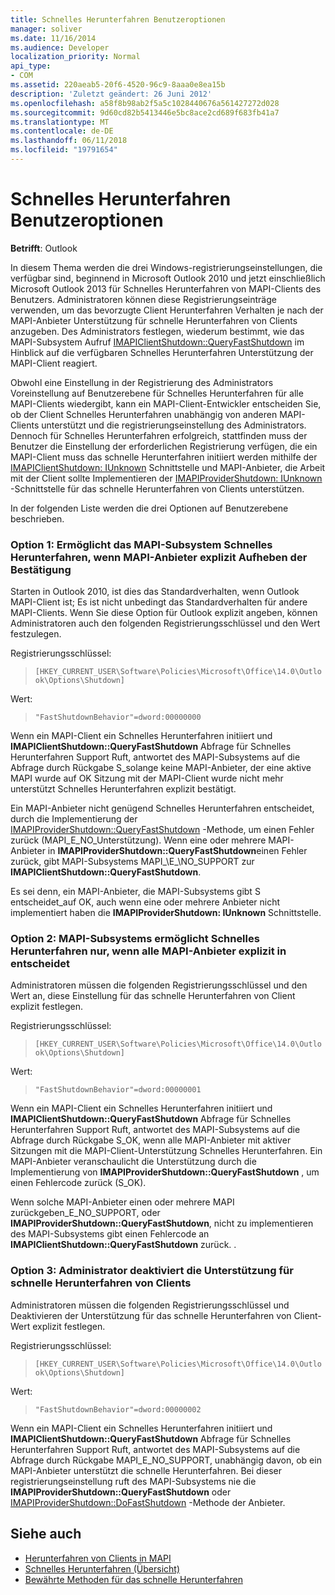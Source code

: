 ```yaml
---
title: Schnelles Herunterfahren Benutzeroptionen
manager: soliver
ms.date: 11/16/2014
ms.audience: Developer
localization_priority: Normal
api_type:
- COM
ms.assetid: 220aeab5-20f6-4520-96c9-8aaa0e8ea15b
description: 'Zuletzt geändert: 26 Juni 2012'
ms.openlocfilehash: a58f8b98ab2f5a5c1028440676a561427272d028
ms.sourcegitcommit: 9d60cd82b5413446e5bc8ace2cd689f683fb41a7
ms.translationtype: MT
ms.contentlocale: de-DE
ms.lasthandoff: 06/11/2018
ms.locfileid: "19791654"
---
```

# <a name="fast-shutdown-user-options"></a>Schnelles Herunterfahren Benutzeroptionen

**Betrifft**: Outlook 
  
In diesem Thema werden die drei Windows-registrierungseinstellungen, die verfügbar sind, beginnend in Microsoft Outlook 2010 und jetzt einschließlich Microsoft Outlook 2013 für Schnelles Herunterfahren von MAPI-Clients des Benutzers. Administratoren können diese Registrierungseinträge verwenden, um das bevorzugte Client Herunterfahren Verhalten je nach der MAPI-Anbieter Unterstützung für schnelle Herunterfahren von Clients anzugeben. Des Administrators festlegen, wiederum bestimmt, wie das MAPI-Subsystem Aufruf [IMAPIClientShutdown::QueryFastShutdown](imapiclientshutdown-queryfastshutdown.md) im Hinblick auf die verfügbaren Schnelles Herunterfahren Unterstützung der MAPI-Client reagiert. 
  
Obwohl eine Einstellung in der Registrierung des Administrators Voreinstellung auf Benutzerebene für Schnelles Herunterfahren für alle MAPI-Clients wiedergibt, kann ein MAPI-Client-Entwickler entscheiden Sie, ob der Client Schnelles Herunterfahren unabhängig von anderen MAPI-Clients unterstützt und die registrierungseinstellung des Administrators. Dennoch für Schnelles Herunterfahren erfolgreich, stattfinden muss der Benutzer die Einstellung der erforderlichen Registrierung verfügen, die ein MAPI-Client muss das schnelle Herunterfahren initiiert werden mithilfe der [IMAPIClientShutdown: IUnknown](imapiclientshutdowniunknown.md) Schnittstelle und MAPI-Anbieter, die Arbeit mit der Client sollte Implementieren der [IMAPIProviderShutdown: IUnknown](imapiprovidershutdowniunknown.md) -Schnittstelle für das schnelle Herunterfahren von Clients unterstützen. 
  
In der folgenden Liste werden die drei Optionen auf Benutzerebene beschrieben.
  
### <a name="option-1-the-mapi-subsystem-enables-fast-shutdown-unless-mapi-providers-explicitly-opt-out"></a>Option 1: Ermöglicht das MAPI-Subsystem Schnelles Herunterfahren, wenn MAPI-Anbieter explizit Aufheben der Bestätigung 
    
Starten in Outlook 2010, ist dies das Standardverhalten, wenn Outlook MAPI-Client ist; Es ist nicht unbedingt das Standardverhalten für andere MAPI-Clients. Wenn Sie diese Option für Outlook explizit angeben, können Administratoren auch den folgenden Registrierungsschlüssel und den Wert festzulegen.
    
Registrierungsschlüssel:
  
>  `[HKEY_CURRENT_USER\Software\Policies\Microsoft\Office\14.0\Outlook\Options\Shutdown]`
    
Wert:
  
>  `"FastShutdownBehavior"=dword:00000000`
    
Wenn ein MAPI-Client ein Schnelles Herunterfahren initiiert und **IMAPIClientShutdown::QueryFastShutdown** Abfrage für Schnelles Herunterfahren Support Ruft, antwortet des MAPI-Subsystems auf die Abfrage durch Rückgabe S\_solange keine MAPI-Anbieter, der eine aktive MAPI wurde auf OK Sitzung mit der MAPI-Client wurde nicht mehr unterstützt Schnelles Herunterfahren explizit bestätigt. 

Ein MAPI-Anbieter nicht genügend Schnelles Herunterfahren entscheidet, durch die Implementierung der [IMAPIProviderShutdown::QueryFastShutdown](imapiprovidershutdown-queryfastshutdown.md) -Methode, um einen Fehler zurück (MAPI\_E\_NO\_Unterstützung). Wenn eine oder mehrere MAPI-Anbieter in **IMAPIProviderShutdown::QueryFastShutdown**einen Fehler zurück, gibt MAPI-Subsystems MAPI_\E_\NO\_SUPPORT zur **IMAPIClientShutdown::QueryFastShutdown**. 

Es sei denn, ein MAPI-Anbieter, die MAPI-Subsystems gibt S entscheidet\_auf OK, auch wenn eine oder mehrere Anbieter nicht implementiert haben die **IMAPIProviderShutdown: IUnknown** Schnittstelle. 
    
### <a name="option-2-the-mapi-subsystem-enables-fast-shutdown-only-if-every-mapi-provider-explicitly-opts-in"></a>Option 2: MAPI-Subsystems ermöglicht Schnelles Herunterfahren nur, wenn alle MAPI-Anbieter explizit in entscheidet 
    
Administratoren müssen die folgenden Registrierungsschlüssel und den Wert an, diese Einstellung für das schnelle Herunterfahren von Client explizit festlegen.
    
Registrierungsschlüssel:
  
>  `[HKEY_CURRENT_USER\Software\Policies\Microsoft\Office\14.0\Outlook\Options\Shutdown]`
    
Wert:
  
>  `"FastShutdownBehavior"=dword:00000001`
    
Wenn ein MAPI-Client ein Schnelles Herunterfahren initiiert und **IMAPIClientShutdown::QueryFastShutdown** Abfrage für Schnelles Herunterfahren Support Ruft, antwortet des MAPI-Subsystems auf die Abfrage durch Rückgabe S\_OK, wenn alle MAPI-Anbieter mit aktiver Sitzungen mit die MAPI-Client-Unterstützung Schnelles Herunterfahren. Ein MAPI-Anbieter veranschaulicht die Unterstützung durch die Implementierung von **IMAPIProviderShutdown::QueryFastShutdown** , um einen Fehlercode zurück (S\_OK). 

Wenn solche MAPI-Anbieter einen oder mehrere MAPI zurückgeben\_E\_NO\_SUPPORT, oder **IMAPIProviderShutdown::QueryFastShutdown**, nicht zu implementieren des MAPI-Subsystems gibt einen Fehlercode an **IMAPIClientShutdown::QueryFastShutdown** zurück. .
    
### <a name="option-3-an-administrator-disables-support-for-client-fast-shutdown"></a>Option 3: Administrator deaktiviert die Unterstützung für schnelle Herunterfahren von Clients
    
Administratoren müssen die folgenden Registrierungsschlüssel und Deaktivieren der Unterstützung für das schnelle Herunterfahren von Client-Wert explizit festlegen.
    
Registrierungsschlüssel:
  
>  `[HKEY_CURRENT_USER\Software\Policies\Microsoft\Office\14.0\Outlook\Options\Shutdown]`
    
Wert:
  
>  `"FastShutdownBehavior"=dword:00000002`
    
Wenn ein MAPI-Client ein Schnelles Herunterfahren initiiert und **IMAPIClientShutdown::QueryFastShutdown** Abfrage für Schnelles Herunterfahren Support Ruft, antwortet des MAPI-Subsystems auf die Abfrage durch Rückgabe MAPI_E_NO_SUPPORT, unabhängig davon, ob ein MAPI-Anbieter unterstützt die schnelle Herunterfahren. Bei dieser registrierungseinstellung ruft des MAPI-Subsystems nie die **IMAPIProviderShutdown::QueryFastShutdown** oder [IMAPIProviderShutdown::DoFastShutdown](imapiprovidershutdown-dofastshutdown.md) -Methode der Anbieter. 
    
## <a name="see-also"></a>Siehe auch

- [Herunterfahren von Clients in MAPI](client-shutdown-in-mapi.md)
- [Schnelles Herunterfahren (Übersicht)](fast-shutdown-overview.md)
- [Bewährte Methoden für das schnelle Herunterfahren](best-practices-for-fast-shutdown.md)

